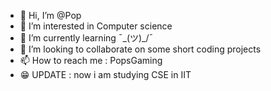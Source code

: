 - 👋 Hi, I’m @Pop
- 👀 I’m interested in Computer science 
- 🌱 I’m currently learning ¯\_(ツ)_/¯
- 💞️ I’m looking to collaborate on some short coding projects
- 📫 How to reach me : PopsGaming
- 😁 UPDATE : now i am studying CSE in IIT
<!---
PranjalKhatri/PranjalKhatri is a ✨ special ✨ repository because its `README.md` (this file) appears on your GitHub profile.
You can click the Preview link to take a look at your changes.
--->
